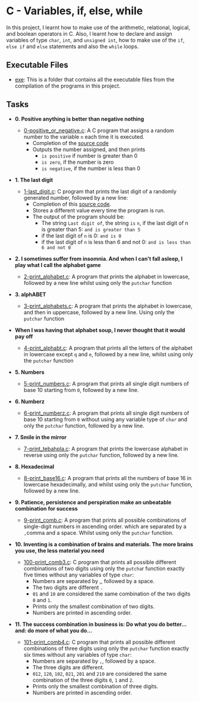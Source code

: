 # **C - Variables, if, else, while**
In this project, I learnt how to make use of the arithmetic, relational, logical, and boolean operators in C.  Also, I learnt how to declare and assign variables of type `char`, `int`, and `unsigned int`, how to make use of the `if`, `else if` and `else` statements and also the `while` loops. 
## Executable Files

- [exe](exe): This is a folder that contains all the executable files from the compilation of the programs in this project.
## **Tasks** 
- **0. Positive anything is better than negative nothing**
  - [0-positive_or_negative.c](./0-positive_or_negative.c): A C program that assigns a random number to the variable `n` each time it is executed.
    * Completion of the [source code](https://alx-intranet.hbtn.io/rltoken/rrqNDWjrCWdARnWFLPExPw)
    * Outputs the number assigned, and then prints
      * `is positive` if number is greater than 0
      * `is zero`, if the number is zero
      * `is negative`, if the number is less than 0
- **1. The last digit**
  - [1-last_digit.c](./1-last_digit.c): C program that prints the last digit of a randomly generated number, followed by a new line:
    - Completion of this [source code](https://alx-intranet.hbtn.io/rltoken/5HWhPDsq3jq1yCRQFrLl4Q).
    - Stores a different value every time the program is run.
    - The output of the program should be:
      - The string `Last digit of`, the string `is` `n`, if the last digit of n is greater than 5: `and is greater than 5`
      - if the last digit of `n` is 0: `and is 0`
      - if the last digit of `n` is less than 6 and not 0: `and is less than 6 and not 0`

- **2. I sometimes suffer from insomnia. And when I can't fall asleep, I play what I call the alphabet game**
  - [2-print_alphabet.c](./2-print_alphabet.c):  A program that prints the alphabet in lowercase, followed by a new line whilst using only the `putchar` function

- **3. alphABET**
  - [3-print_alphabets.c](./3-print_alphabets.c): A program that prints the alphabet in lowercase, and then in uppercase, followed by a new line. Using only the `putchar` function

- **When I was having that alphabet soup, I never thought that it would pay off**
  - [4-print_alphabt.c](./4-print_alphabt.c): A program that prints all the letters of the alphabet in lowercase except `q` and `e`, followed by a new line, whilst using only the `putchar` function

- **5. Numbers**
  - [5-print_numbers.c](./5-print_numbers.c): A program that prints all single digit numbers of base 10 starting from `0`, followed by a new line.

- **6. Numberz**
  - [6-print_numberz.c](./6-print_numberz.c): A program that prints all single digit numbers of base 10 starting from `0` without using any variable type of `char` and only the `putchar` function, followed by a new line.

- **7. Smile in the mirror**
  - [7-print_tebahpla.c](./7-print_tebahpla.c): A program that prints the lowercase alphabet in reverse using only the `putchar` function, followed by a new line.

- **8. Hexadecimal**
  - [8-print_base16.c](./8-print_base16.c):  A program that prints all the numbers of base 16 in lowercase hexadecimally, and whilst using only the `putchar` function, followed by a new line.

- **9. Patience, persistence and perspiration make an unbeatable combination for success**
  - [9-print_comb.c](./9-print_comb.c): A program that prints all possible combinations of single-digit numbers in ascending order. which are separated by a `,`comma and a space. Whilst using only the `putchar` function.

- **10. Inventing is a combination of brains and materials. The more brains you use, the less material you need**
  - [100-print_comb3.c](./100-print_comb3.c): C program that prints all possible different combinations of two digits using only the `putcha`r function exactly five times without any variables of type `char`:
    - Numbers are separated by ,, followed by a space.
    - The two digits are different `.`
    - `01` and `10` are considered the same combination of the two digits `0` and `1`.
    - Prints only the smallest combination of two digits.
    - Numbers are printed in ascending order.

- **11. The success combination in business is: Do what you do better... and: do more of what you do...**
  - [101-print_comb4.c](./101-print_comb4.c): C program that prints all possible different combinations of three digits using only the `putchar` function exactly six times without any variables of type `char`:
    - Numbers are separated by `,`, followed by a space.
    - The three digits are different.
    - `012`, `120`, `102`, `021`, `201` and `210` are considered the same combination of the three digits `0`, `1` and `2`.
    - Prints only the smallest combination of three digits.
    - Numbers are printed in ascending order.
